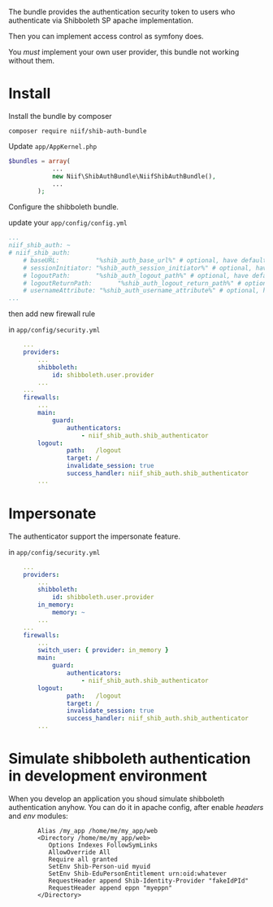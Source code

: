 The bundle provides the authentication security token to users who authenticate via Shibboleth SP apache implementation.

Then you can implement access control as symfony does.
 
 You _must_ implement your own user provider, this bundle not working without them.

# Install

Install the bundle by composer

`composer require niif/shib-auth-bundle`

Update ```app/AppKernel.php```

```php
$bundles = array(
            ...
            new Niif\ShibAuthBundle\NiifShibAuthBundle(),
            ...
        );

```

Configure the shibboleth bundle.

update your ```app/config/config.yml```

```yaml
...
niif_shib_auth: ~
# niif_shib_auth:
    # baseURL:          "%shib_auth_base_url%" # optional, have default value:  /Shibboleth.sso/
    # sessionInitiator: "%shib_auth_session_initiator%" # optional, have default value: Login
    # logoutPath:       "%shib_auth_logout_path%" # optional, have default value: Logout
    # logoutReturnPath:       "%shib_auth_logout_return_path%" # optional, have default value: "/"
    # usernameAttribute: "%shib_auth_username_attribute%" # optional, have default value: REMOTE_USER
...
```

then add new firewall rule

in `app/config/security.yml`

```yaml
    ...
    providers:
        ...
        shibboleth:
            id: shibboleth.user.provider
        ...
    ...
    firewalls:
        ...            
        main:
            guard:
                authenticators:
                    - niif_shib_auth.shib_authenticator
        logout:
                path:   /logout
                target: /
                invalidate_session: true
                success_handler: niif_shib_auth.shib_authenticator
        ...
```

# Impersonate
The authenticator support the impersonate feature.

in `app/config/security.yml`

```yaml
    ...
    providers:
        ...
        shibboleth:
            id: shibboleth.user.provider
        in_memory:
            memory: ~
        ...
    ...
    firewalls:
        ...
        switch_user: { provider: in_memory }         
        main:
            guard:
                authenticators:
                    - niif_shib_auth.shib_authenticator
        logout:
                path:   /logout
                target: /
                invalidate_session: true
                success_handler: niif_shib_auth.shib_authenticator
        ...
```

# Simulate shibboleth authentication in development environment

When you develop an application you shoud simulate shibboleth authentication anyhow.
You can do it in apache config, after enable *headers* and *env* modules:

```
        Alias /my_app /home/me/my_app/web
        <Directory /home/me/my_app/web>
           Options Indexes FollowSymLinks
           AllowOverride All
           Require all granted           
           SetEnv Shib-Person-uid myuid
           SetEnv Shib-EduPersonEntitlement urn:oid:whatever
           RequestHeader append Shib-Identity-Provider "fakeIdPId"
           RequestHeader append eppn "myeppn"
        </Directory>
```
